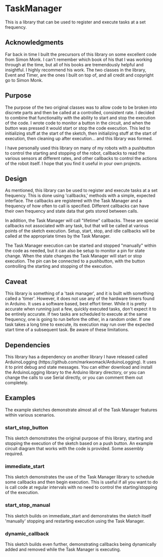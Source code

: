 # TaskManager
<p>This is a library that can be used to register and execute tasks at a set frequency.

## Acknowledgments
<p>Far back in time I built the precursors of this library on some excellent code from
Simon Monk. I can't remember which book of his that I was working through at the time,
but all of his books are tremendously helpful and insightful. I highly recommend his
work. The two classes in the library, Event and Timer, are the ones I built on top of,
and all credit and copyright go to Simon Monk.</p>

## Purpose
<p>The purpose of the two original classes was to allow code to be broken into
discrete parts and then be called at a controlled, consistent rate. I decided to combine
that functionality with the ability to start and stop the execution of the code. I wrote
code to monitor a button in the circuit, and when the button was pressed it would start
or stop the code execution. This led to initializing stuff at the start of the sketch,
then initializing stuff at the start of execution, then cleaning up after execution...
and this library was formed.</p>
<p>I have personally used this library on many of my robots with a pushbutton to
control the starting and stopping of the robot, callbacks to read the various sensors
at different rates, and other callbacks to control the actions of the robot itself.
I hope that you find it useful in your own projects.</p>

## Design
As mentioned, this library can be used to register and execute tasks at a set frequency.
This is done using 'callbacks,' methods with a simple, expected interface. The callbacks
are registered with the Task Manager and a frequency of how often to call is specified.
Different callbacks can have their own frequency and state data that gets stored between
calls.</p>
<p>In addition, the Task Manager will call "lifetime" callbacks. These are special
callbacks not associated with any task, but that will be called at various points of the
sketch execution. Setup, start, stop, and idle callbacks will be called at the
appropriate times by the Task Manager.</p>
<p>The Task Manager execution can be started and stopped "manually" within the code
as needed, but it can also be setup to monitor a pin for state change. When the state
changes the Task Manager will start or stop execution. The pin can be connected to a
pushbutton, with the button controlling the starting and stopping of the execution.</p>

## Caveat
<p>This library is something of a 'task manager', and it is built with something called
a 'timer'. However, it does not use any of the hardware timers found in Arduino. It uses
a software based, best effort timer. While it is pretty accurate when running just a few,
quickly executed tasks, don't expect it to be entirely accurate. If two tasks are scheduled
to execute at the same frequency, one is going to run before the other, in a random order.
If one task takes a long time to execute, its execution may run over the expected start
time of a subsequent task. Be aware of these limitations.</p>

## Dependencies
<p>This library has a dependency on another library I have released called ArduinoLogging 
  (https://github.com/markwomack/ArduinoLogging). It uses it to print
debug and state messages. You can either download and install the ArduinoLogging library
to the Arduino library directory, or you can change the calls to use Serial directly, or
you can comment them out completely.</p>

## Examples
<p>The example sketches demonstrate almost all of the Task Manager features
within various scenarios.</p>

### start_stop_button
<p>This sketch demonstrates the original purpose of this library, starting and stopping
the execution of the sketch based on a push button. An example circuit diagram that works
with the code is provided. Some assembly required.</p>

### immediate_start
<p>This sketch demonstrates the use of the Task Manager library to schedule some callbacks
and then begin execution. This is useful if all you want to do is call code at regular
intervals with no need to control the starting/stopping of the execution.</p>

### start_stop_manual
<p>This sketch builds on immediate_start and demonstrates the sketch itself 'manually'
stopping and restarting execution using the Task Manager.</p>

### dynamic_callback
<p>This sketch builds even further, demonstrating callbacks being dynamically added and
removed while the Task Manager is executing.</p>

